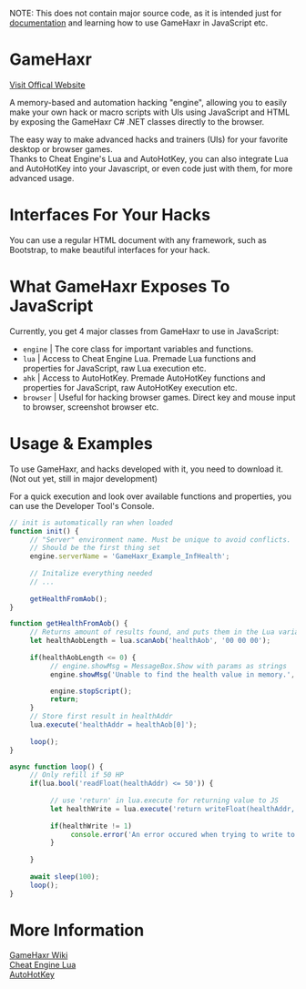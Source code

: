 NOTE: This does not contain major source code, as it is intended just for [documentation](https://github.com/KamNull/GameHaxr/wiki) and learning how to use GameHaxr in JavaScript etc.

# GameHaxr
[Visit Offical Website](http://gamehaxr.rf.gd)

A memory-based and automation hacking "engine", allowing you to easily make your own hack or macro scripts with UIs using JavaScript and HTML by exposing the GameHaxr C# .NET classes directly to the browser.

The easy way to make advanced hacks and trainers (UIs) for your favorite desktop or browser games.  
Thanks to Cheat Engine's Lua and AutoHotKey, you can also integrate Lua and AutoHotKey into your Javascript, or even code just with them, for more advanced usage.

# Interfaces For Your Hacks
You can use a regular HTML document with any framework, such as Bootstrap, to make beautiful interfaces for your hack.

# What GameHaxr Exposes To JavaScript
Currently, you get 4 major classes from GameHaxr to use in JavaScript:
- `engine`  | The core class for important variables and functions.
- `lua`     | Access to Cheat Engine Lua. Premade Lua functions and properties for JavaScript, raw Lua execution etc.
- `ahk`     | Access to AutoHotKey. Premade AutoHotKey functions and properties for JavaScript, raw AutoHotKey execution etc.
- `browser` | Useful for hacking browser games. Direct key and mouse input to browser, screenshot browser etc.

# Usage & Examples
To use GameHaxr, and hacks developed with it, you need to download it.  
(Not out yet, still in major development)

For a quick execution and look over available functions and properties, you can use the Developer Tool's Console.
```javascript
// init is automatically ran when loaded
function init() {
     // "Server" environment name. Must be unique to avoid conflicts.
     // Should be the first thing set
     engine.serverName = 'GameHaxr_Example_InfHealth';
     
     // Initalize everything needed
     // ...
     
     getHealthFromAob();
}

function getHealthFromAob() {
     // Returns amount of results found, and puts them in the Lua variable 'healthAob'
     let healthAobLength = lua.scanAob('healthAob', '00 00 00');
     
     if(healthAobLength <= 0) {
          // engine.showMsg = MessageBox.Show with params as strings
          engine.showMsg('Unable to find the health value in memory.', 'Could not find health value');

          engine.stopScript();
          return;
     }
     // Store first result in healthAddr
     lua.execute('healthAddr = healthAob[0]');
     
     loop();
}

async function loop() {
     // Only refill if 50 HP
     if(lua.bool('readFloat(healthAddr) <= 50')) {
     
          // use 'return' in lua.execute for returning value to JS
          let healthWrite = lua.execute('return writeFloat(healthAddr, 100)');
          
          if(healthWrite != 1) 
               console.error('An error occured when trying to write to health value.');
          }
          
     }
     
     await sleep(100);
     loop();
}

```

# More Information
[GameHaxr Wiki](https://github.com/KamNull/GameHaxr/wiki)  
[Cheat Engine Lua](http://wiki.cheatengine.org/index.php?title=Lua)  
[AutoHotKey](https://autohotkey.com/docs/AutoHotkey.htm)
